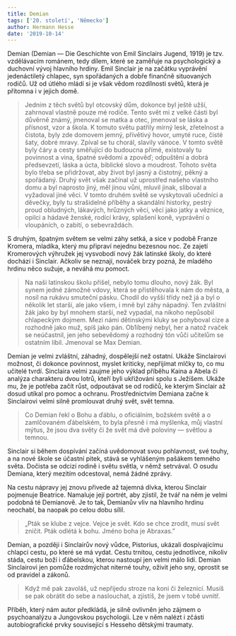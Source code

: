 ```yaml
---
title: Demian
tags: ['20. století', 'Německo']
author: Hermann Hesse
date: '2019-10-14'
---
```


Demian (Demian — Die Geschichte von Emil Sinclairs Jugend, 1919) je tzv. vzdělávacím románem, tedy dílem, které se zaměřuje na psychologický a duchovní vývoj hlavního hrdiny. Emil Sinclair je na začátku vyprávění jedenáctiletý chlapec, syn spořádaných a dobře finančně situovaných rodičů. Už od útlého mládí si je však vědom rozdílnosti světů, která je přítomna i v jejich domě.


> Jedním z těch světů byl otcovský dům, dokonce byl ještě užší, zahrnoval vlastně pouze mé rodiče. Tento svět mi z velké části byl důvěrně známý, jmenoval se matka a otec, jmenoval se láska a přísnost, vzor a škola. K tomuto světu patřily mírný lesk, zřetelnost a čistota, byly zde domovem jemný, přívětivý hovor, umyté ruce, čisté šaty, dobré mravy. Zpíval se tu chorál, slavily vánoce. V tomto světě byly čáry a cesty směřující do budoucna přímé, existovaly tu povinnost a vina, špatné svědomí a zpověď; odpuštění a dobrá předsevzetí, láska a úcta, biblické slovo a moudrost. Tohoto světa bylo třeba se přidržovat, aby život byl jasný a čistotný, pěkný a spořádaný.
> Druhý svět však začínal už uprostřed našeho vlastního domu a byl naprosto jiný, měl jinou vůni, mluvil jinak, sliboval a vyžadoval jiné věci. V tomto druhém světě se vyskytovali učedníci a děvečky, byly tu strašidelné příběhy a skandální historky, pestrý proud obludných, lákavých, hrůzných věcí, věcí jako jatky a věznice, opilci a hádavé ženské, rodící krávy, splašení koně, vyprávění o vloupáních, o zabití, o sebevraždách.

S druhým, špatným světem se velmi záhy setká, a sice v podobě Franze Kromera, mladíka, který mu připraví nejednu bezesnou noc. Ze zajetí Kromerových výhružek jej vysvobodí nový žák latinské školy, do které dochází i Sinclair. Ačkoliv se neznají, nováček brzy pozná, že mladého hrdinu něco sužuje, a neváhá mu pomoct.


> Na naši latinskou školu přišel, nebylo tomu dlouho, nový žák. Byl synem jedné zámožné vdovy, která se přistěhovala k nám do města, a nosil na rukávu smuteční pásku. Chodil do vyšší třídy než já a byl o několik let starší, ale jako všem, i mně byl záhy nápadný. Ten zvláštní žák jako by byl mnohem starší, než vypadal, na nikoho nepůsobil chlapeckým dojmem. Mezi námi dětinskými kluky se pohyboval cize a rozhodně jako muž, spíš jako pán. Ob1íbený nebyl, her a natož rvaček se neúčastnil, jen jeho sebevědomý a rozhodný tón vůči učitelům se ostatním líbil. Jmenoval se Max Demian.

Demian je velmi zvláštní, záhadný, dospělejší než ostatní. Ukáže Sinclairovi možnost, či dokonce povinnost, myslet kriticky, nepřijímat mlčky to, co mu učitelé tvrdí. Sinclaira velmi zaujme jeho výklad příběhu Kaina a Abela či analýza charakteru dvou lotrů, kteří byli ukřižováni spolu s Ježíšem. Ukáže mu, že je potřeba začít růst, odpoutávat se od rodičů, ke kterým Sinclair až dosud utíkal pro pomoc a ochranu. Prostřednictvím Demiana začne k Sinclairovi velmi silně promlouvat druhý svět, svět temna.


> Co Demian řekl o Bohu a ďáblu, o oficiálním, božském světě a o zamlčovaném ďábelském, to byla přesně i má myšlenka, můj vlastní mýtus, že jsou dva světy či že svět má dvě poloviny — světlou a temnou.

Sinclair si během dospívání začíná uvědomovat svou pohlavnost, své touhy, a na nové škole se účastní pitek, stává se vyhlášeným pašákem temného světa. Dočista se odcizí rodině i světu světla, v němž setrvával. O osudu Demiana, který mezitím odcestoval, nemá žádné zprávy.

Na cestu nápravy jej znovu přivede až tajemná dívka, kterou Sinclair pojmenuje Beatrice. Namaluje její portrét, aby zjistil, že tvář na něm je velmi podobná té Demianově. Je to tak, Demianův vliv na hlavního hrdinu neochabl, ba naopak po celou dobu sílil.


> „Pták se klube z vejce. Vejce je svět. Kdo se chce zrodit, musí svět zničit. Pták odlétá k bohu. Jméno boha je Abraxas.”

Demian, a později i Sinclairův nový vůdce, Pistorius, ukázali dospívajícímu chlapci cestu, po které se má vydat. Cestu trnitou, cestu jednotlivce, nikoliv stáda, cestu boží i ďábelskou, kterou nastoupí jen velmi málo lidí. Demian Sinclairovi jen pomůže rozdmýchat niterné touhy, oživit jeho sny, oprostit se od pravidel a zákonů.


> Když mě pak zavoláš, už nepřijedu stroze na koni či železnicí. Musíš se pak obrátit do sebe a naslouchat, a zjistíš, že jsem v tobě uvnitř.

Příběh, který nám autor předkládá, je silně ovlivněn jeho zájmem o psychoanalýzu a Jungovskou psychologii. Lze v něm nalézt i zčásti autobiografické prvky související s Hesseho dětskými traumaty.

